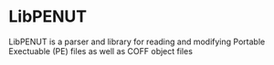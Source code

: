 # LibPENUT

LibPENUT is a parser and library for reading and modifying Portable Exectuable (PE) files as well as COFF object files


